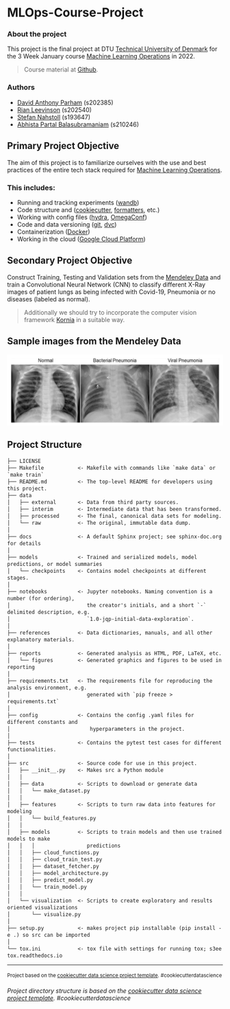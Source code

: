 # MLOps-Course-Project

### **About the project**
This project is the final project at DTU [Technical University of Denmark](https://www.dtu.dk/) for the 3 Week January course [Machine Learning Operations](https://kurser.dtu.dk/course/02476) in 2022.

> Course material at [Github](https://skaftenicki.github.io/dtu_mlops/).

### **Authors**

* [David Anthony Parham](https://github.com/davelbit) (s202385)
* [Rian Leevinson](https://github.com/RianLeevinson) (s202540)
*  [Stefan Nahstoll](https://github.com/StefanNa) (s193647)
*  [Abhista Partal Balasubramaniam](https://github.com/AbhistaPB) (s210246)

## **Primary Project Objective**

The aim of this project is to familiarize ourselves with the use and best practices of the entire tech stack required for [Machine Learning Operations](https://en.wikipedia.org/wiki/MLOps).

### **This includes:**
- Running and tracking experiments ([wandb](https://wandb.ai))
- Code structure and ([cookiecutter](https://github.com/drivendata/cookiecutter-data-science), [formatters](https://github.com/psf/black), etc.)
- Working with config files ([hydra](https://hydra.cc/docs/configure_hydra/intro/), [OmegaConf](https://omegaconf.readthedocs.io/en/2.1_branch/index.html))
- Code and data versioning ([git](https://git-scm.com/), [dvc](https://dvc.org/))
- Containerization ([Docker](https://www.docker.com/))
- Working in the cloud ([Google Cloud Platform](https://console.cloud.google.com/))

## **Secondary Project Objective**

Construct Training, Testing and Validation sets from the [Mendeley Data](https://data.mendeley.com/datasets/jctsfj2sfn/1) and train a Convolutional Neural Network (CNN) to classify different X-Ray images of patient lungs as being infected with Covid-19, Pneumonia or no diseases (labeled as normal).

> Additionally we should try to incorporate the computer vision framework [Kornia](https://github.com/kornia/kornia) in a suitable way.

## **Sample images from the Mendeley Data**
<img src="data/external/data_preview.png" alt="Demonstration of the data" width="640"/>



Project Structure
------------

    ├── LICENSE
    ├── Makefile           <- Makefile with commands like `make data` or `make train`
    ├── README.md          <- The top-level README for developers using this project.
    ├── data
    │   ├── external       <- Data from third party sources.
    │   ├── interim        <- Intermediate data that has been transformed.
    │   ├── processed      <- The final, canonical data sets for modeling.
    │   └── raw            <- The original, immutable data dump.
    │
    ├── docs               <- A default Sphinx project; see sphinx-doc.org for details
    │
    ├── models             <- Trained and serialized models, model predictions, or model summaries
    │   └── checkpoints    <- Contains model checkpoints at different stages.
    │
    ├── notebooks          <- Jupyter notebooks. Naming convention is a number (for ordering),
    │                         the creator's initials, and a short `-` delimited description, e.g.
    │                         `1.0-jqp-initial-data-exploration`.
    │
    ├── references         <- Data dictionaries, manuals, and all other explanatory materials.
    │
    ├── reports            <- Generated analysis as HTML, PDF, LaTeX, etc.
    │   └── figures        <- Generated graphics and figures to be used in reporting
    │
    ├── requirements.txt   <- The requirements file for reproducing the analysis environment, e.g.
    │                         generated with `pip freeze > requirements.txt`
    │ 
    ├── config             <- Contains the config .yaml files for different constants and 
    │                          hyperparameters in the project.
    │
    ├── tests              <- Contains the pytest test cases for different functionalities. 
    │
    ├── src                <- Source code for use in this project.
    │   ├── __init__.py    <- Makes src a Python module
    │   │
    │   ├── data           <- Scripts to download or generate data
    │   │   └── make_dataset.py
    │   │
    │   ├── features       <- Scripts to turn raw data into features for modeling
    │   │   └── build_features.py
    │   │
    │   ├── models         <- Scripts to train models and then use trained models to make
    │   │   │                 predictions
    │   │   ├── cloud_functions.py
    │   │   ├── cloud_train_test.py
    │   │   ├── dataset_fetcher.py  
    │   │   ├── model_architecture.py  
    │   │   ├── predict_model.py  
    │   │   └── train_model.py
    │   │
    │   └── visualization  <- Scripts to create exploratory and results oriented visualizations
    │       └── visualize.py
    │
    ├── setup.py           <- makes project pip installable (pip install -e .) so src can be imported
    │
    └── tox.ini            <- tox file with settings for running tox; s3ee tox.readthedocs.io


--------

<p><small>Project based on the <a target="_blank" href="https://drivendata.github.io/cookiecutter-data-science/">cookiecutter data science project template</a>. #cookiecutterdatascience</small></p>

###### Project directory structure is based on the [cookiecutter data science project template](https://drivendata.github.io/cookiecutter-data-science/). #cookiecutterdatascience</small></p>
